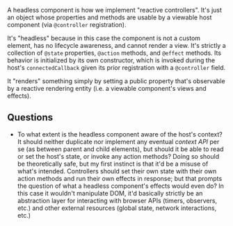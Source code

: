 A headless component is how we implement "reactive controllers". It's just an object whose properties and methods are usable by a viewable host component (via `@controller` registration).

It's "headless" because in this case the component is not a custom element, has no lifecycle awareness, and cannot render a view. It's strictly a collection of `@state` properties, `@action` methods, and `@effect` methods. Its behavior is initialized by its own constructor, which is invoked during the host's `connectedCallback` given its prior registration with a `@controller` field.

It "renders" something simply by setting a public property that's observable by a reactive rendering entity (i.e. a viewable component's views and effects).

## Questions
* To what extent is the headless component aware of the host's context? It should neither duplicate nor implement any eventual *context API* per se (as between parent and child elements), but should it be able to read or set the host's state, or invoke any action methods? Doing so should be theoretically safe, but my first instinct is that it'd be a misuse of what's intended. Controllers should set their own state with their own action methods and run their own effects in response; but that prompts the question of what a headless component's effects would even do? In this case it wouldn't manipulate DOM, it'd basically strictly be an abstraction layer for interacting with browser APIs (timers, observers, etc.) and other external resources (global state, network interactions, etc.)
